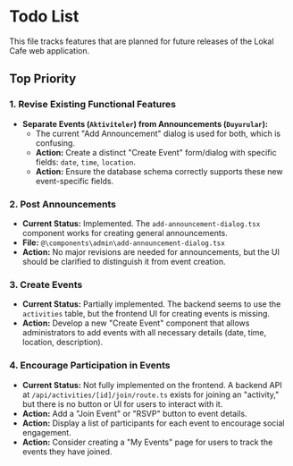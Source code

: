 # Todo List

This file tracks features that are planned for future releases of the Lokal Cafe web application.

## Top Priority
### 1. Revise Existing Functional Features

*   **Separate Events (`Aktiviteler`) from Announcements (`Duyurular`):**
    *   The current "Add Announcement" dialog is used for both, which is confusing.
    *   **Action:** Create a distinct "Create Event" form/dialog with specific fields: `date`, `time`, `location`.
    *   **Action:** Ensure the database schema correctly supports these new event-specific fields.

### 2. Post Announcements

*   **Current Status:** Implemented. The `add-announcement-dialog.tsx` component works for creating general announcements.
*   **File:** `@\components\admin\add-announcement-dialog.tsx`
*   **Action:** No major revisions are needed for announcements, but the UI should be clarified to distinguish it from event creation.

### 3. Create Events

*   **Current Status:** Partially implemented. The backend seems to use the `activities` table, but the frontend UI for creating events is missing.
*   **Action:** Develop a new "Create Event" component that allows administrators to add events with all necessary details (date, time, location, description).

### 4. Encourage Participation in Events

*   **Current Status:** Not fully implemented on the frontend. A backend API at `/api/activities/[id]/join/route.ts` exists for joining an "activity," but there is no button or UI for users to interact with it.
*   **Action:** Add a "Join Event" or "RSVP" button to event details.
*   **Action:** Display a list of participants for each event to encourage social engagement.
*   **Action:** Consider creating a "My Events" page for users to track the events they have joined.
